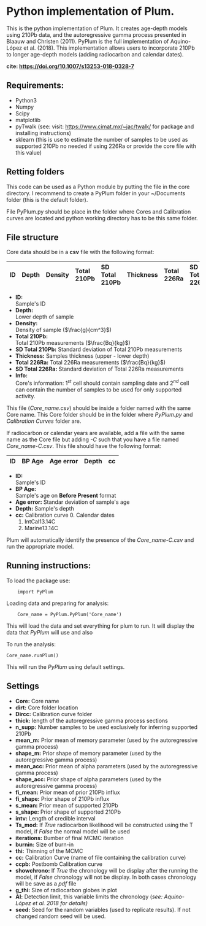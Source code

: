 # Python implementation of Plum.
This is the python implementation of Plum. It creates age-depth models using 210Pb data, and the autoregressive gamma process presented in Blaauw and Christen (2011). PyPlum is the full implementation of Aquino-López et al. (2018). This implementation allows users to incorporate 210Pb to longer age-depth models (adding radiocarbon and calendar dates).

**cite: https://doi.org/10.1007/s13253-018-0328-7**

## Requirements:
- Python3
- Numpy
- Scipy
- matplotlib
- pyTwalk (see: visit: https://www.cimat.mx/~jac/twalk/ for package and installing instructions)
- sklearn (this is use to estimate the number of samples to be used as supported 210Pb no needed if using 226Ra or provide the core file with this value)

## Retting folders
This code can be used as a Python module by putting the file in the core directory. I recommend to create a PyPlum folder in your ~/Documents folder (this is the default folder).

File PyPlum.py should be place in the folder where Cores and Calibration curves are located and python working directory has to be this same folder.

## File structure
Core data should be in a **csv** file with the following format:

|  ID  | Depth |   Density   | Total 210Pb | SD Total 210Pb | Thickness | Total 226Ra |  SD Total 226Ra | Info |
| :--- | :---- | :---------- | :---------- | :------------- | :-------- | :---------- | :-------------- | :--- |


- **ID:**             
	Sample's ID
- **Depth:**        
	Lower depth of sample
- **Density:**      
	Density of sample ($\frac{g}{cm^3}$)
- **Total 210Pb:**   
	Total 210Pb measurements ($\frac{Bq}{kg}$)
- **SD Total 210Pb:**
	Standard deviation of Total 210Pb measurements
- **Thickness:**
	Samples thickness (upper - lower depth)
- **Total 226Ra:**
	Total 226Ra measurements ($\frac{Bq}{kg}$)
- **SD Total 226Ra:**
	Standard deviation of Total 226Ra measurements
- **Info:**		  
	Core's information: $1^{st}$ cell should contain sampling date and $2^{nd}$ cell can contain the number of samples to be used for only supported activity.  

This file (_Core\_name.csv_) should be inside a folder named with the same Core name. This Core folder should be in the folder where _PyPlum.py_ and _Calibration Curves_ folder are.

If radiocarbon or calendar years are available, add a file with the same name as the Core file but adding _\-C_ such that you have a file named _Core\_name\-C.csv_. This file should have the following format:

|  ID  | BP Age | Age error | Depth |  cc  |
| :--- | :----- | :-------- | :---- | :--- |

- **ID:**         
	Sample's ID
- **BP Age:**			
	Sample's age on **Before Present** format
- **Age error:**
	Standar deviation of sample's age
- **Depth:**
	Sample's depth
- **cc:** Calibration curve
	0. Calendar dates
	1. IntCal13.14C
	2. Marine13.14C

Plum will automatically identify the presence of the _Core\_name\-C.csv_ and run the appropriate model.

## Running instructions:

To load the package use:

		import PyPlum

Loading data and preparing for analysis:

		Core_name = PyPlum.PyPlum('Core_name')

This will load the data and set everything for plum to run. It will display the data that _PyPlum_ will use and also

To run the analysis:

	Core_name.runPlum()

This will run the _PyPlum_ using default settings.

## Settings

- **Core:**  Core name
- **dirt:**  Core folder location
- **Dircc:**  Calibration curve folder
- **thick:**  length of the autoregressive gamma process sections
- **n_supp:**  Number samples to be used exclusively for inferring  supported 210Pb
- **mean_m:**  Prior mean of memory parameter (used by the autoregressive gamma process)
- **shape_m:**  Prior shape of memory parameter (used by the autoregressive gamma process)
- **mean_acc:** Prior mean of alpha parameters (used by the autoregressive gamma process)
- **shape_acc:** Prior shape of alpha parameters (used by the autoregressive gamma process)
- **fi_mean:**  Prior mean of prior 210Pb influx
- **fi_shape:**  Prior shape of 210Pb influx
- **s_mean:**		Prior mean of supported 210Pb
- **s_shape:**	Prior shape of supported 210Pb
- **intv:**			Length of credible interval
- **Ts_mod:**		If _True_ radiocarbon likelihood will be constructed using the T model, if _False_ the normal model will be used
- **iterations:** Bumber of final MCMC iteration
- **burnin:**		Size of burn-in  
- **thi:**			Thinning of the MCMC
- **cc:**				Calibration Curve (name of file containing the calibration curve)
- **ccpb:**			Postbomb Calibration curve
- **showchrono:** If _True_ the chronology will be display after the running the model, if _False_ chronology will not be display. In both cases chronology will be save as a _pdf_ file
- **g_thi:**  Size of radiocarbon globes in plot
- **Al:**			Detection limit, this variable limits the chronology (_see: Aquino-López et al. 2018 for details)_
- **seed:**  Seed for the random variables (used to replicate results). If not changed random seed will be used.
